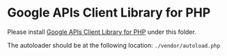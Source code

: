 # Google APIs Client Library for PHP

Please install [Google APIs Client Library for PHP](https://github.com/googleapis/google-api-php-client) under this folder.

The autoloader should be at the following location: `./vendor/autoload.php`
